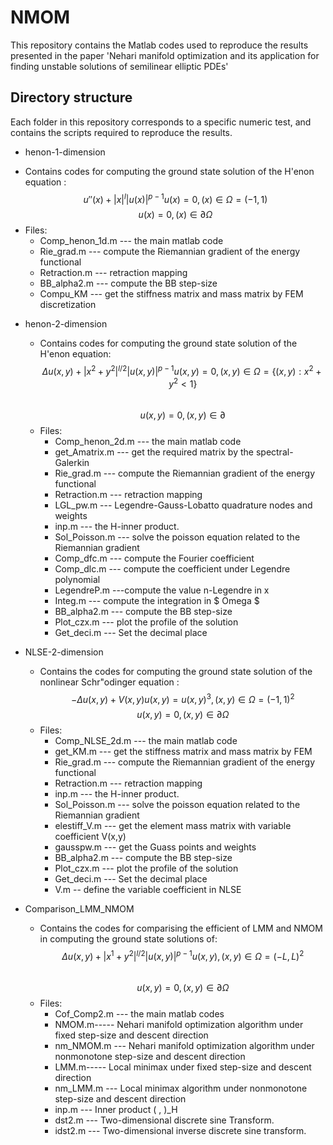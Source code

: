 # NMOM
This repository contains the Matlab codes used to reproduce the results presented in the paper 'Nehari manifold optimization and its application for finding unstable solutions of semilinear elliptic PDEs'
## Directory structure  
Each folder in this repository corresponds to a specific numeric test, and contains the scripts required to reproduce the results.  
- henon-1-dimension
 + Contains codes for computing the ground state solution of  the H\'enon equation :   
        $$ u''(x) + |x|^{l} |u(x)|^{p-1}u(x) = 0, (x)\in \Omega = (-1,1) $$
                               $$ u(x) = 0,   (x) \in \partial \Omega  $$
+ Files: 
  * Comp_henon_1d.m  --- the main matlab code
  * Rie_grad.m --- compute the Riemannian gradient of the energy functional  
  * Retraction.m --- retraction mapping  
  * BB_alpha2.m --- compute the BB step-size  
  * Compu_KM --- get the stiffness matrix and mass matrix by FEM discretization  
 
- henon-2-dimension
  + Contains codes for computing the ground state solution of the H\'enon equation:
    $$\Delta u(x,y) + |x^2+y^2|^{l/2} |u(x,y)|^{p-1}u(x,y) = 0, (x,y)\in \Omega = \{(x,y):x^2+y^2<1\} $$  
                                $$u(x,y) = 0,   (x,y) \in \partial  $$
  + Files:
    * Comp_henon_2d.m  --- the main matlab code
    * get_Amatrix.m --- get the required matrix by the spectral-Galerkin
    * Rie_grad.m --- compute the Riemannian gradient of the energy functional  
    * Retraction.m --- retraction mapping  
    * LGL_pw.m --- Legendre-Gauss-Lobatto quadrature nodes and weights  
    * inp.m --- the H-inner product.  
    * Sol_Poisson.m --- solve the poisson equation related to the Riemannian gradient
    * Comp_dfc.m --- compute the Fourier coefficient  
    * Comp_dlc.m --- compute the coefficient under Legendre polynomial   
    * LegendreP.m ---compute the value n-Legendre in x  
    * Integ.m --- compute the integration in $ Omega $  
    * BB_alpha2.m --- compute the BB step-size  
    * Plot_czx.m --- plot the profile of the solution  
    * Get_deci.m --- Set the decimal place  

- NLSE-2-dimension
  + Contains the codes for computing the ground state solution of  the nonlinear Schr\"odinger equation :   
          $$ - \Delta u(x,y) + V(x,y)u(x,y)   = u(x,y)^3 , (x,y)\in \Omega = (-1,1)^2  $$
                                $$ u(x,y) = 0,   (x,y) \in \partial \Omega  $$
  + Files:
    * Comp_NLSE_2d.m --- the main matlab code
    * get_KM.m --- get the stiffness matrix and mass matrix by FEM
    * Rie_grad.m --- compute the Riemannian gradient of the energy functional  
    * Retraction.m --- retraction mapping  
    * inp.m --- the H-inner product.
    * Sol_Poisson.m --- solve the poisson equation related to the Riemannian gradient
    * elestiff_V.m --- get the element mass matrix with variable coefficient V(x,y)  
    * gausspw.m --- get the Guass points and weights  
    * BB_alpha2.m --- compute the BB step-size  
    * Plot_czx.m --- plot the profile of the solution  
    * Get_deci.m --- Set the decimal place  
    * V.m -- define the variable coefficient in NLSE   


- Comparison_LMM_NMOM
  + Contains the codes for comparising the efficient of LMM and NMOM in computing the ground state solutions of:
    $$ \Delta u(x,y) + |x^1+y^2|^{l/2} |u(x,y)|^{p-1}u(x,y) , (x,y)\in \Omega = (-L,L)^2 $$  
                              $$  u(x,y) = 0,   (x,y) \in \partial \Omega $$
  + Files:
    * Cof_Comp2.m --- the main matlab codes  
    * NMOM.m----- Nehari manifold optimization algorithm under fixed step-size and descent direction  
    * nm_NMOM.m --- Nehari manifold optimization algorithm under nonmonotone step-size and descent direction  
    * LMM.m----- Local minimax under fixed step-size and descent direction  
    * nm_LMM.m --- Local minimax algorithm under nonmonotone step-size and descent direction  
    * inp.m --- Inner product ( , )_H  
    * dst2.m --- Two-dimensional discrete sine Transform.  
    * idst2.m --- Two-dimensional inverse discrete sine transform.  
